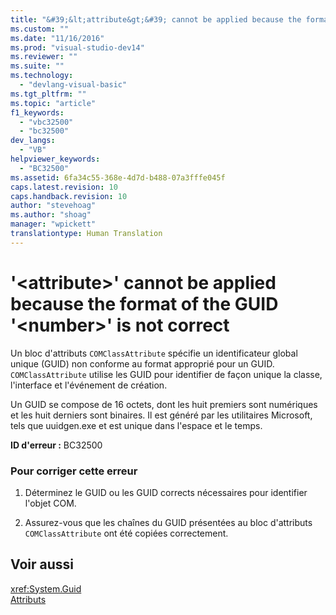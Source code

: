 ```yaml
---
title: "&#39;&lt;attribute&gt;&#39; cannot be applied because the format of the GUID &#39;&lt;number&gt;&#39; is not correct | Microsoft Docs"
ms.custom: ""
ms.date: "11/16/2016"
ms.prod: "visual-studio-dev14"
ms.reviewer: ""
ms.suite: ""
ms.technology: 
  - "devlang-visual-basic"
ms.tgt_pltfrm: ""
ms.topic: "article"
f1_keywords: 
  - "vbc32500"
  - "bc32500"
dev_langs: 
  - "VB"
helpviewer_keywords: 
  - "BC32500"
ms.assetid: 6fa34c55-368e-4d7d-b488-07a3fffe045f
caps.latest.revision: 10
caps.handback.revision: 10
author: "stevehoag"
ms.author: "shoag"
manager: "wpickett"
translationtype: Human Translation
---
```

# &#39;&lt;attribute&gt;&#39; cannot be applied because the format of the GUID &#39;&lt;number&gt;&#39; is not correct
Un bloc d'attributs `COMClassAttribute` spécifie un identificateur global unique \(GUID\) non conforme au format approprié pour un GUID.  `COMClassAttribute` utilise les GUID pour identifier de façon unique la classe, l'interface et l'événement de création.  
  
 Un GUID se compose de 16 octets, dont les huit premiers sont numériques et les huit derniers sont binaires.  Il est généré par les utilitaires Microsoft, tels que uuidgen.exe et est unique dans l'espace et le temps.  
  
 **ID d'erreur :** BC32500  
  
### Pour corriger cette erreur  
  
1.  Déterminez le GUID ou les GUID corrects nécessaires pour identifier l'objet COM.  
  
2.  Assurez\-vous que les chaînes du GUID présentées au bloc d'attributs `COMClassAttribute` ont été copiées correctement.  
  
## Voir aussi  
 <xref:System.Guid>   
 [Attributs](../Topic/Attributes%20\(C%23%20and%20Visual%20Basic\).md)